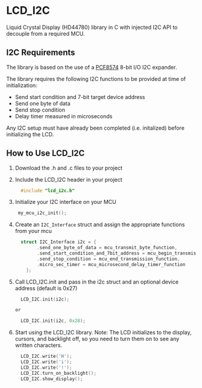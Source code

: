 # LCD_I2C
Liquid Crystal Display (HD44780) library in C with injected I2C API to decouple from a required MCU.

## I2C Requirements
The library is based on the use of a [PCF8574](https://www.nxp.com/docs/en/data-sheet/PCF8574_PCF8574A.pdf) 8-bit I/O I2C expander.

The library requires the following I2C functions to be provided at time of initialization:
  * Send start condition and 7-bit target device address
  * Send one byte of data
  * Send stop condition
  * Delay timer measured in microseconds

Any I2C setup must have already been completed (i.e. initalized) before initializing the LCD.

## How to Use LCD_I2C
  1. Download the .h and .c files to your project
  2. Include the LCD_I2C header in your project
  
      ```C
        #include "lcd_i2c.h"
	  ```
      
  3. Initialize your I2C interface on your MCU
  
       ```C
	    my_mcu_i2c_init();
	   ```

  4. Create an ```I2C_Interface``` struct and assign the appropriate functions from your mcu
  
      ```C
      	struct I2C_Interface i2c = {
		      .send_one_byte_of_data = mcu_transmit_byte_function,
		      .send_start_condition_and_7bit_address = mcu_begin_transmission_function,
		      .send_stop_condition = mcu_end_transmission_function,
		      .micro_sec_timer = mcu_microsecond_delay_timer_function
          };
	  ```

  5. Call LCD_I2C.init and pass in the i2c struct and an optional device address (default is 0x27)
  
  	  ```C
     	LCD_I2C.init(i2c);

     or

		LCD_I2C.init(i2c, 0x28);     
	  ```

  6. Start using the LCD_I2C library. Note: The LCD initializes to the display, cursors, and backlight off, so you need to turn them on to see any written characters.

  	  ```C
		LCD_I2C.write('H');
		LCD_I2C.write('i');
		LCD_I2C.write('!');
		LCD_I2C.turn_on_backlight();
		LCD_I2C.show_display();
	  ```

